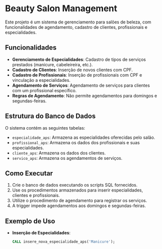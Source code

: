 # Beauty Salon Management

Este projeto é um sistema de gerenciamento para salões de beleza, com funcionalidades de agendamento, cadastro de clientes, profissionais e especialidades.

## Funcionalidades

- **Gerenciamento de Especialidades**: Cadastro de tipos de serviços prestados (manicure, cabeleireira, etc.).
- **Cadastro de Clientes**: Inserção de novos clientes com CPF.
- **Cadastro de Profissionais**: Inserção de profissionais com CPF e vinculação a especialidades.
- **Agendamento de Serviços**: Agendamento de serviços para clientes com um profissional específico.
- **Regras de Agendamento**: Não permite agendamentos para domingos e segundas-feiras.

## Estrutura do Banco de Dados

O sistema contém as seguintes tabelas:
- `especialidade_aps`: Armazena as especialidades oferecidas pelo salão.
- `profissional_aps`: Armazena os dados dos profissionais e suas especialidades.
- `cliente_aps`: Armazena os dados dos clientes.
- `servico_aps`: Armazena os agendamentos de serviços.

## Como Executar

1. Crie o banco de dados executando os scripts SQL fornecidos.
2. Use os procedimentos armazenados para inserir especialidades, clientes e profissionais.
3. Utilize o procedimento de agendamento para registrar os serviços.
4. A trigger impede agendamentos aos domingos e segundas-feiras.

## Exemplo de Uso

- **Inserção de Especialidades**:  
  ```sql
  CALL insere_nova_especialidade_aps('Manicure');

